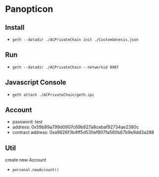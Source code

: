 # Panopticon

## Install
- `geth --datadir ./ACPrivateChain init ./CustomGenesis.json`

## Run
- `geth --datadir ./ACPrivateChain --networkid 9987`

## Javascript Console
- `geth attach ./ACPrivateChain/geth.ipc`

## Account
- password: test
- address: 0x59b89a799d0907c69b627a8cebaf92734ae2380c
- contract address: 0xa9626f3b4ff5d530ef907fa560b67b9e9dd3a288

## Util
create new Account
- `personal.newAccount()`
